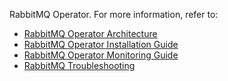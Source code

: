 RabbitMQ Operator. For more information, refer to:

* [RabbitMQ Operator Architecture](/docs/public/architecture.md)
* [RabbitMQ Operator Installation Guide](/docs/public/installation.md)
* [RabbitMQ Operator Monitoring Guide](/docs/public/monitoring.md)
* [RabbitMQ Troubleshooting](/docs/public/troubleshooting.md)